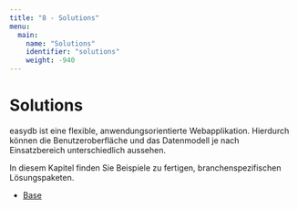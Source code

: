 ```yaml
---
title: "8 - Solutions"
menu:
  main:
    name: "Solutions"
    identifier: "solutions"
    weight: -940
---
```

# Solutions

easydb ist eine flexible, anwendungsorientierte Webapplikation. Hierdurch können die Benutzeroberfläche und das Datenmodell je nach Einsatzbereich unterschiedlich aussehen.

In diesem Kapitel finden Sie Beispiele zu fertigen, branchenspezifischen Lösungspaketen.

* [Base](base)
